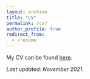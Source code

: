 ```yaml
---
layout: archive
title: "CV"
permalink: /cv/
author_profile: true
redirect_from:
  - /resume
---
```


My CV can be found [here](../files/cv.pdf).

*Last updated: November 2021*.